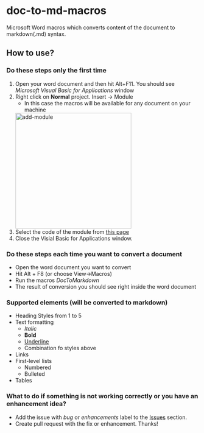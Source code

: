 # doc-to-md-macros
Microsoft Word macros which converts content of the document to markdown(.md) syntax.

## How to use?

### Do these steps only the first time
1. Open your word document and then hit Alt+F11.
You should see _Microsoft Visual Basic for Applications_ window
2. Right click on **Normal** project. Insert -> Module
   - In this case the macros will be available for any document on your machine
   <img width="304" alt="add-module" src="https://user-images.githubusercontent.com/5716707/82793442-92d6bf00-9e79-11ea-90b4-c747fd642e81.png">
3. Select the code of the module from [this page](https://github.com/ikuznalex/doc-to-md-macros/edit/master/ConvertDocToMarkdown.vb)
4. Close the Visial Basic for Applications window.

### Do these steps each time you want to convert a document
 - Open the word document you want to convert
 - Hit Alt + F8 (or choose View->Macros)
 - Run the macros _DocToMarkdown_ 
 - The result of conversion you should see right inside the word document
 
 ### Supported elements (will be converted to markdown)
  - Heading Styles from 1 to 5
  - Text formatting
    - _Italic_
    - **Bold**
    - <u>Underline</u>
    - Combination fo styles above
  - Links
  - First-level lists
    - Numbered
    - Bulleted
  - Tables 

### What to do if something is not working correctly or you have an enhancement idea?
 - Add the issue with _bug_ or _enhancements_ label to the [Issues](https://github.com/ikuznalex/doc-to-md-macros/issues) section. 
 - Create pull request with the fix or enhancement.
Thanks!
